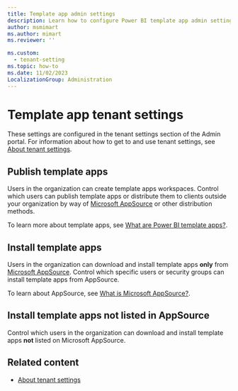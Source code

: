 ```yaml
---
title: Template app admin settings
description: Learn how to configure Power BI template app admin settings in Fabric.
author: msmimart
ms.author: mimart
ms.reviewer: ''

ms.custom:
  - tenant-setting
ms.topic: how-to
ms.date: 11/02/2023
LocalizationGroup: Administration
---
```


# Template app tenant settings

These settings are configured in the tenant settings section of the Admin portal. For information about how to get to and use tenant settings, see [About tenant settings](tenant-settings-index.md).

## Publish template apps

Users in the organization can create template apps workspaces. Control which users can publish template apps or distribute them to clients outside your organization by way of [Microsoft AppSource](https://appsource.microsoft.com) or other distribution methods.

To learn more about template apps, see [What are Power BI template apps?](/power-bi/connect-data/service-template-apps-overview).

## Install template apps

Users in the organization can download and install template apps **only** from [Microsoft AppSource](https://appsource.microsoft.com). Control which specific users or security groups can install template apps from AppSource.

To learn about AppSource, see [What is Microsoft AppSource?](/marketplace/appsource-overview).

## Install template apps not listed in AppSource

Control which users in the organization can download and install template apps **not** listed on Microsoft AppSource.

## Related content

* [About tenant settings](tenant-settings-index.md)
